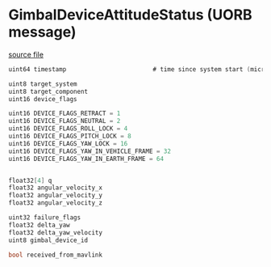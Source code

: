 # GimbalDeviceAttitudeStatus (UORB message)

[source file](https://github.com/PX4/PX4-Autopilot/blob/main/msg/GimbalDeviceAttitudeStatus.msg)

```c
uint64 timestamp						# time since system start (microseconds)

uint8 target_system
uint8 target_component
uint16 device_flags

uint16 DEVICE_FLAGS_RETRACT = 1
uint16 DEVICE_FLAGS_NEUTRAL = 2
uint16 DEVICE_FLAGS_ROLL_LOCK = 4
uint16 DEVICE_FLAGS_PITCH_LOCK = 8
uint16 DEVICE_FLAGS_YAW_LOCK = 16
uint16 DEVICE_FLAGS_YAW_IN_VEHICLE_FRAME = 32
uint16 DEVICE_FLAGS_YAW_IN_EARTH_FRAME = 64


float32[4] q
float32 angular_velocity_x
float32 angular_velocity_y
float32 angular_velocity_z

uint32 failure_flags
float32 delta_yaw
float32 delta_yaw_velocity
uint8 gimbal_device_id

bool received_from_mavlink

```
